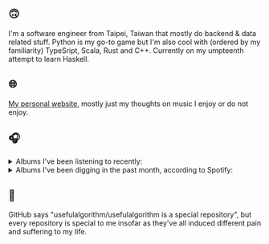 ## 🙃

I'm a software engineer from Taipei, Taiwan that mostly do backend & data related stuff. Python is my go-to game but I'm also cool with (ordered by my familiarity) TypeSript, Scala, Rust and C++. Currently on my umpteenth attempt to learn Haskell.

## 🌐

[My personal website](https://usefulalgorithm.github.io/), mostly just my thoughts on music I enjoy or do not enjoy.

## 🎧

<details>
<summary>Albums I've been listening to recently:</summary>

- _Halo On The Inside_, by Circuit des Yeux
- _Even The Horizon Knows Its Bounds_, by Lawrence English
- _Niet Zonder Reden_, by Birdguy
- _Pruning_, by Memotone
- _Gift Songs_, by Jefre Cantu-Ledesma

</details>

<details>
<summary>Albums I've been digging in the past month, according to Spotify:</summary>

- _Only Good Dreams for Me_, by Zaumne
- _如果每天都可以 happy happy 誰想要sad:＊- 合作的秘密_, by 陳嫺靜
- _Gift Songs_, by Jefre Cantu-Ledesma
- _End of the Middle_, by Richard Dawson
- _Genuine Dexterity_, by Kenny Segal, K-The-I???
- _第八作品集『無題』_, by downy
- _Halo On The Inside_, by Circuit des Yeux
- _This Is the Album of a Band Called Adebisi Shank_, by Adebisi Shank
- _Pruning_, by Memotone
- _(What's The Story) Morning Glory? [Remastered]_, by Oasis
- _Cowards_, by Squid
- _Dead Channel Sky_, by clipping.
- _Exivious_, by Exivious

</details>

## 💬

GitHub says "usefulalgorithm/usefulalgorithm is a special repository", but every repository is special to me insofar as they've all induced different pain and suffering to my life.